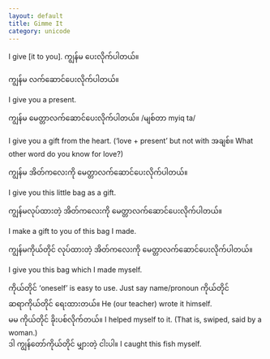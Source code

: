 ```yaml
---
layout: default
title: Gimme It
category: unicode
---
```


<p>I give [it to you]. <span class='mm3'>ကျွန်မ ပေးလိုက်ပါတယ်။</span></p>

<p class='my'><span class='mm3'>ကျွန်မ လက်ဆောင်ပေးလိုက်ပါတယ်။</span></p>
<p class='hide-this'>I give you a present.</p>

<p class='my'><span class='mm3'>ကျွန်မ မေတ္တာလက်ဆောင်ပေးလိုက်ပါတယ်။ </span>/<span class='mm3'>မျစ်တာ </span>myiq ta/</p>
<p class='hide-this'>I give you a gift from the heart. (‘love + present’ but not with<span class='mm3'> အချစ်။ </span>What other word do you know for love?)</p>

<p class='my'><span class='mm3'>ကျွန်မ အိတ်ကလေးကို မေတ္တာလက်ဆောင်ပေးလိုက်ပါတယ်။</span></p>
<p class='hide-this'>I give you this little bag as a gift.</p>

<p class='my'><span class='mm3'>ကျွန်မလုပ်ထားတဲ့ အိတ်ကလေးကို မေတ္တာလက်ဆောင်ပေးလိုက်ပါတယ်။</span></p>
<p class='hide-this'>I make a gift to you of this bag I made.</p>

<p class='my'><span class='mm3'>ကျွန်မကိုယ်တိုင် လုပ်ထားတဲ့ အိတ်ကလေးကို မေတ္တာလက်ဆောင်ပေးလိုက်ပါတယ်။</span></p>
<p class='hide-this'>I give you this bag which I made myself.</p>

<p><span class='mm3'>ကိုယ်တိုင်</span> ‘oneself’ is easy to use. Just say name/pronoun <span class='mm3'>ကိုယ်တိုင်</span><br>
<span class='mm3'>ဆရာကိုယ်တိုင် ရေးထားတယ်။</span> He (our teacher) wrote it himself.<br>
<span class='mm3'>မမ ကိုယ်တိုင် ခိုးပစ်လိုက်တယ်။</span> I helped myself to it. (That is, swiped, said by a woman.)<br>
<span class='mm3'>ဒါ ကျွန်တော်ကိုယ်တိုင် မျှားတဲ့ ငါးပါ။</span> I caught this fish myself.</p>
